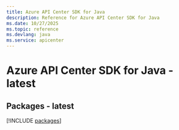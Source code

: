```yaml
---
title: Azure API Center SDK for Java
description: Reference for Azure API Center SDK for Java
ms.date: 10/27/2025
ms.topic: reference
ms.devlang: java
ms.service: apicenter
---
```

# Azure API Center SDK for Java - latest
## Packages - latest
[!INCLUDE [packages](api-center-index.md)]